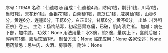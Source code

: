 序号：11949
名称：仙遗粮汤
组成：仙遗粮4两，防风1钱，荆芥1钱，川芎1钱，当归1钱，天花粉1钱，金银花1钱，白蒺藜1钱，薏苡仁1钱，威灵仙1钱，山栀6分，黄连6分，连翘6分，干葛6分，白芷6分，甘草6分，黄芩6分。
出处：《外科正宗》卷三。
主治：杨梅结毒，初起筋骨疼痛，已破，肌肉溃烂者。
加减：病在下部，加牛膝。
功效：None
用法用量：水3碗，煎2碗，量病上下，食前后服；滓再煎1碗，服后饮酒1杯。
制备方法：None
临床应用：None
各家论述：None
用药禁忌：忌牛肉、火酒、房事等。
附注：None
